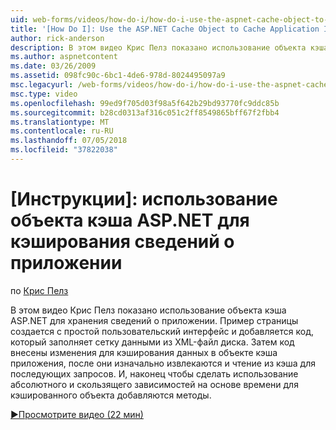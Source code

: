 ```yaml
---
uid: web-forms/videos/how-do-i/how-do-i-use-the-aspnet-cache-object-to-cache-application-information
title: '[How Do I]: Use the ASP.NET Cache Object to Cache Application Information | Microsoft Docs'
author: rick-anderson
description: В этом видео Крис Пелз показано использование объекта кэша ASP.NET для хранения сведений о приложении. Пример страницы создается с простой пользовательский интерфейс...
ms.author: aspnetcontent
ms.date: 03/26/2009
ms.assetid: 098fc90c-6bc1-4de6-978d-8024495097a9
msc.legacyurl: /web-forms/videos/how-do-i/how-do-i-use-the-aspnet-cache-object-to-cache-application-information
msc.type: video
ms.openlocfilehash: 99ed9f705d03f98a5f642b29bd93770fc9ddc85b
ms.sourcegitcommit: b28cd0313af316c051c2ff8549865bff67f2fbb4
ms.translationtype: MT
ms.contentlocale: ru-RU
ms.lasthandoff: 07/05/2018
ms.locfileid: "37822038"
---
```

<a name="how-do-i-use-the-aspnet-cache-object-to-cache-application-information"></a>[Инструкции]: использование объекта кэша ASP.NET для кэширования сведений о приложении
====================
по [Крис Пелз](https://twitter.com/chrispels)

В этом видео Крис Пелз показано использование объекта кэша ASP.NET для хранения сведений о приложении. Пример страницы создается с простой пользовательский интерфейс и добавляется код, который заполняет сетку данными из XML-файл диска. Затем код внесены изменения для кэширования данных в объекте кэша приложения, после они изначально извлекаются и чтение из кэша для последующих запросов. И, наконец чтобы сделать использование абсолютного и скользящего зависимостей на основе времени для кэшированного объекта добавляются методы.

[&#9654;Просмотрите видео (22 мин)](https://channel9.msdn.com/Blogs/ASP-NET-Site-Videos/how-do-i-use-the-aspnet-cache-object-to-cache-application-information)
